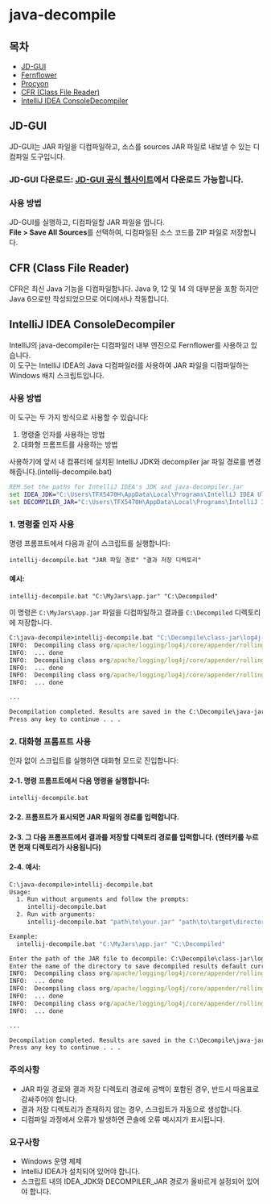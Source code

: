# java-decompile

## 목차
- [JD-GUI](#jd-gui)
- [Fernflower](https://github.com/fesh0r/fernflower)
- [Procyon](https://github.com/ststeiger/procyon)
- [CFR (Class File Reader)](http://www.benf.org/other/cfr/)
- [IntelliJ IDEA ConsoleDecompiler](#intellij-idea-consoledecompiler)

## JD-GUI

JD-GUI는 JAR 파일을 디컴파일하고, 소스를 sources JAR 파일로 내보낼 수 있는 디컴파일 도구입니다.

### JD-GUI 다운로드: [JD-GUI 공식 웹사이트](https://java-decompiler.github.io/)에서 다운로드 가능합니다.

### 사용 방법
JD-GUI를 실행하고, 디컴파일할 JAR 파일을 엽니다.  
**File > Save All Sources**를 선택하여, 디컴파일된 소스 코드를 ZIP 파일로 저장합니다.

## CFR (Class File Reader)

CFR은 최신 Java 기능을 디컴파일합니다. Java 9, 12 및 14 의 대부분을 포함 하지만 Java 6으로만 작성되었으므로 어디에서나 작동합니다.

## IntelliJ IDEA ConsoleDecompiler

IntelliJ의 java-decompiler는 디컴파일러 내부 엔진으로 Fernflower를 사용하고 있습니다.  
이 도구는 IntelliJ IDEA의 Java 디컴파일러를 사용하여 JAR 파일을 디컴파일하는 Windows 배치 스크립트입니다.

### 사용 방법

이 도구는 두 가지 방식으로 사용할 수 있습니다:

1. 명령줄 인자를 사용하는 방법
2. 대화형 프롬프트를 사용하는 방법

사용하기에 앞서 내 컴퓨터에 설치된 IntelliJ JDK와 decompiler jar 파일 경로를 변경해줍니다.(intellij-decompile.bat)
```bat
REM Set the paths for IntelliJ IDEA's JDK and java-decompiler.jar
set IDEA_JDK="C:\Users\TFX5470H\AppData\Local\Programs\IntelliJ IDEA Ultimate\jbr\bin\java.exe"
set DECOMPILER_JAR="C:\Users\TFX5470H\AppData\Local\Programs\IntelliJ IDEA Ultimate\plugins\java-decompiler\lib\java-decompiler.jar"
```

### 1. 명령줄 인자 사용

명령 프롬프트에서 다음과 같이 스크립트를 실행합니다:

```
intellij-decompile.bat "JAR 파일 경로" "결과 저장 디렉토리"
```

#### 예시:
```
intellij-decompile.bat "C:\MyJars\app.jar" "C:\Decompiled"
```

이 명령은 `C:\MyJars\app.jar` 파일을 디컴파일하고 결과를 `C:\Decompiled` 디렉토리에 저장합니다.

```cmd
C:\java-decompile>intellij-decompile.bat "C:\Decompile\class-jar\log4j-core-2.17.2.jar" "C:\Decompile\java-jar"
INFO:  Decompiling class org/apache/logging/log4j/core/appender/rolling/action/AbstractPathAction
INFO:  ... done
INFO:  Decompiling class org/apache/logging/log4j/core/appender/rolling/action/CompositeAction
INFO:  ... done
INFO:  Decompiling class org/apache/logging/log4j/core/appender/rolling/TriggeringPolicy
INFO:  ... done

...

Decompilation completed. Results are saved in the C:\Decompile\java-jar directory.
Press any key to continue . . .
```

### 2. 대화형 프롬프트 사용

인자 없이 스크립트를 실행하면 대화형 모드로 진입합니다:

#### 2-1. 명령 프롬프트에서 다음 명령을 실행합니다:
```
intellij-decompile.bat
```

#### 2-2. 프롬프트가 표시되면 JAR 파일의 경로를 입력합니다.

#### 2-3. 그 다음 프롬프트에서 결과를 저장할 디렉토리 경로를 입력합니다. (엔터키를 누르면 현재 디렉토리가 사용됩니다)

#### 2-4. 예시:
```cmd
C:\java-decompile>intellij-decompile.bat
Usage:
  1. Run without arguments and follow the prompts:
     intellij-decompile.bat
  2. Run with arguments:
     intellij-decompile.bat "path\to\your.jar" "path\to\target\directory"

Example:
  intellij-decompile.bat "C:\MyJars\app.jar" "C:\Decompiled"

Enter the path of the JAR file to decompile: C:\Decompile\class-jar\log4j-core-2.17.2.jar
Enter the name of the directory to save decompiled results default current directory: C:\Decompile\java-jar
INFO:  Decompiling class org/apache/logging/log4j/core/appender/rolling/action/AbstractPathAction
INFO:  ... done
INFO:  Decompiling class org/apache/logging/log4j/core/appender/rolling/action/CompositeAction
INFO:  ... done
INFO:  Decompiling class org/apache/logging/log4j/core/appender/rolling/TriggeringPolicy
INFO:  ... done

...

Decompilation completed. Results are saved in the C:\Decompile\java-jar directory.
Press any key to continue . . .
```

### 주의사항
- JAR 파일 경로와 결과 저장 디렉토리 경로에 공백이 포함된 경우, 반드시 따옴표로 감싸주어야 합니다.
- 결과 저장 디렉토리가 존재하지 않는 경우, 스크립트가 자동으로 생성합니다.
- 디컴파일 과정에서 오류가 발생하면 콘솔에 오류 메시지가 표시됩니다.

### 요구사항
- Windows 운영 체제
- IntelliJ IDEA가 설치되어 있어야 합니다.
- 스크립트 내의 IDEA_JDK와 DECOMPILER_JAR 경로가 올바르게 설정되어 있어야 합니다.
